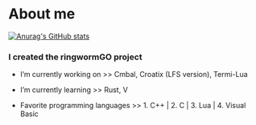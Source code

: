 # About me

[![Anurag's GitHub stats](https://github-readme-stats.vercel.app/apiStjepanBM1=anuraghazra)](https://github.com/anuraghazra/github-readme-stats)

### I created the ringwormGO project

-  I’m currently working on  >>
        Cmbal, Croatix (LFS version), Termi-Lua
        
-  I’m currently learning >>
            Rust, V
-  Favorite programming languages >>
       1. C++ |
       2. C   |
       3. Lua |
       4. Visual Basic
